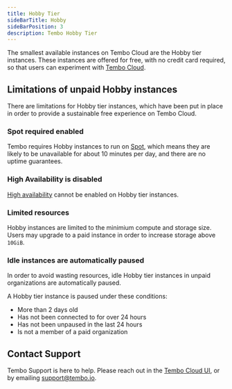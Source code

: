 ```yaml
---
title: Hobby Tier
sideBarTitle: Hobby
sideBarPosition: 3
description: Tembo Hobby Tier
---
```


The smallest available instances on Tembo Cloud are the Hobby tier instances. These instances are offered for free, with no credit card required, so that users can experiment with [Tembo Cloud](https://cloud.tembo.io).

## Limitations of unpaid Hobby instances

There are limitations for Hobby tier instances, which have been put in place in order to provide a sustainable free experience on Tembo Cloud.

### Spot required enabled

Tembo requires Hobby instances to run on [Spot](/docs/product/cloud/configuration-and-management/spot-instances), which means they are likely to be unavailable for about 10 minutes per day, and there are no uptime guarantees.

### High Availability is disabled

[High availability](/docs/product/cloud/configuration-and-management/high-availability) cannot be enabled on Hobby tier instances.

### Limited resources

Hobby instances are limited to the minimium compute and storage size. Users may upgrade to a paid instance in order to increase storage above `10GiB`.

### Idle instances are automatically paused

In order to avoid wasting resources, idle Hobby tier instances in unpaid organizations are automatically paused.

A Hobby tier instance is paused under these conditions:

- More than 2 days old
- Has not been connected to for over 24 hours
- Has not been unpaused in the last 24 hours
- Is not a member of a paid organization

## Contact Support

Tembo Support is here to help. Please reach out in the [Tembo Cloud UI](https://cloud.tembo.io), or by emailing [support@tembo.io](mailto:support@tembo.io).
